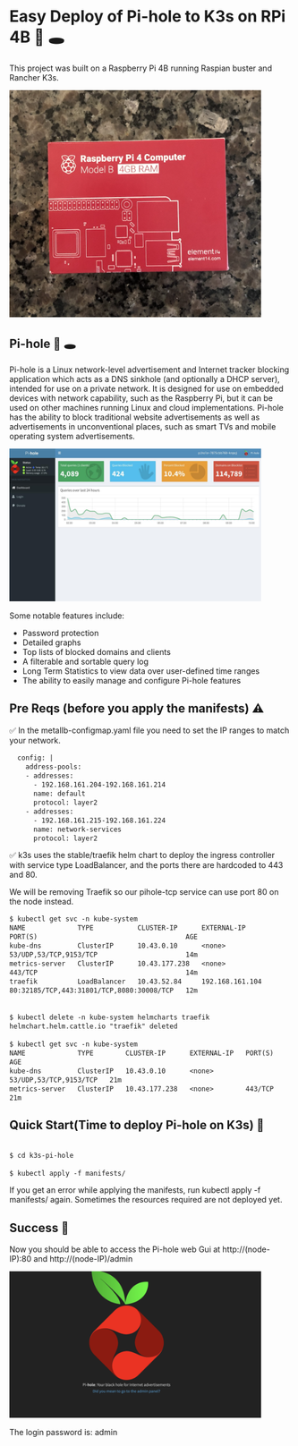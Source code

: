 # Easy Deploy of Pi-hole to K3s on RPi 4B 🥧 🕳

This project was built on a Raspberry Pi 4B running Raspian buster and Rancher K3s.


<img src="./docs/RPI4b.png" width="450"> 



## Pi-hole 🥧 🕳

Pi-hole is a Linux network-level advertisement and Internet tracker blocking application which acts as a DNS sinkhole (and optionally a DHCP server), 
intended for use on a private network. It is designed for use on embedded devices with network capability, such as the Raspberry Pi, 
but it can be used on other machines running Linux and cloud implementations.
Pi-hole has the ability to block traditional website advertisements as well as advertisements in unconventional places, 
such as smart TVs and mobile operating system advertisements.


<img src="./docs/screenshot.jpg" width="450">


Some notable features include:

* Password protection
* Detailed graphs 
* Top lists of blocked domains and clients
* A filterable and sortable query log
* Long Term Statistics to view data over user-defined time ranges
* The ability to easily manage and configure Pi-hole features



## Pre Reqs (before you apply the manifests) ⚠

✅  In the metallb-configmap.yaml file you need to set the IP ranges to match your network.

```
  config: |
    address-pools:
    - addresses:
      - 192.168.161.204-192.168.161.214
      name: default
      protocol: layer2
    - addresses:
      - 192.168.161.215-192.168.161.224
      name: network-services
      protocol: layer2
```


✅  k3s uses the stable/traefik helm chart to deploy the ingress controller with service type LoadBalancer, and the ports there are hardcoded to 443 and 80.

We will be removing Traefik so our pihole-tcp service can use port 80 on the node instead.

```
$ kubectl get svc -n kube-system
NAME             TYPE           CLUSTER-IP      EXTERNAL-IP       PORT(S)                                     AGE
kube-dns         ClusterIP      10.43.0.10      <none>            53/UDP,53/TCP,9153/TCP                      14m
metrics-server   ClusterIP      10.43.177.238   <none>            443/TCP                                     14m
traefik          LoadBalancer   10.43.52.84     192.168.161.104   80:32185/TCP,443:31801/TCP,8080:30008/TCP   12m


$ kubectl delete -n kube-system helmcharts traefik
helmchart.helm.cattle.io "traefik" deleted

$ kubectl get svc -n kube-system
NAME             TYPE        CLUSTER-IP      EXTERNAL-IP   PORT(S)                  AGE
kube-dns         ClusterIP   10.43.0.10      <none>        53/UDP,53/TCP,9153/TCP   21m
metrics-server   ClusterIP   10.43.177.238   <none>        443/TCP                  21m
```



## Quick  Start(Time to deploy Pi-hole on K3s) 🚀


```

$ cd k3s-pi-hole

$ kubectl apply -f manifests/

```
If you get an error while applying the manifests, run kubectl apply -f manifests/ again. Sometimes the resources required are not deployed yet.


## Success 🎉

Now you should be able to access the Pi-hole web Gui at http://(node-IP):80 and http://(node-IP)/admin

<img src="./docs/pi-hole-gui.png" width="450">


The login password is: admin








